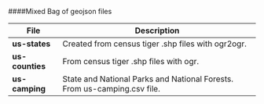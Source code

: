 
####Mixed Bag of geojson files

| File               | Description                                                                                |
| -------------------| ------------------------------------------------------------------------------------------ |
| **us-states**      | Created from census tiger .shp files with ogr2ogr.                                         |
| **us-counties**    | From census tiger .shp files with ogr.                                                     |
| **us-camping**     | State and National Parks and National Forests. From us-camping.csv file.                   |
